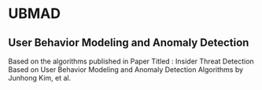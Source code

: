 # UBMAD
## User Behavior Modeling and Anomaly Detection

Based on the algorithms published in Paper Titled : Insider Threat Detection Based on User Behavior Modeling and Anomaly Detection Algorithms by Junhong Kim, et al.

